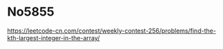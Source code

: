 # No5855

https://leetcode-cn.com/contest/weekly-contest-256/problems/find-the-kth-largest-integer-in-the-array/